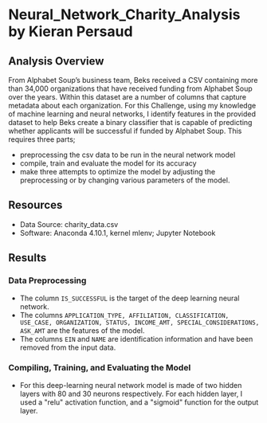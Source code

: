# Neural_Network_Charity_Analysis by Kieran Persaud

## Analysis Overview
From Alphabet Soup’s business team, Beks received a CSV containing more than 34,000 organizations that have received funding from Alphabet Soup over the years. Within this dataset are a number of columns that capture metadata about each organization. For this Challenge, using my knowledge of machine learning and neural networks, I identify features in the provided dataset to help Beks create a binary classifier that is capable of predicting whether applicants will be successful if funded by Alphabet Soup. This requires three parts;
- preprocessing the csv data to be run in the neural network model
- compile, train and evaluate the model for its accuracy
- make three attempts to optimize the model by adjusting the preprocessing or by changing various parameters of the model.

## Resources
- Data Source: charity_data.csv
- Software: Anaconda 4.10.1, kernel mlenv; Jupyter Notebook

## Results

### Data Preprocessing
- The column `IS_SUCCESSFUL` is the target of the deep learning neural network.
- The columns `APPLICATION_TYPE, AFFILIATION, CLASSIFICATION, USE_CASE, ORGANIZATION, STATUS, INCOME_AMT, SPECIAL_CONSIDERATIONS, ASK_AMT` are the features of the model.
- The columns `EIN` and `NAME` are identification information and have been removed from the input data.

### Compiling, Training, and Evaluating the Model
- For this deep-learning neural network model is made of two hidden layers with 80 and 30 neurons respectively. For each hidden layer, I used a "relu" activation function, and a "sigmoid" function for the output layer.
